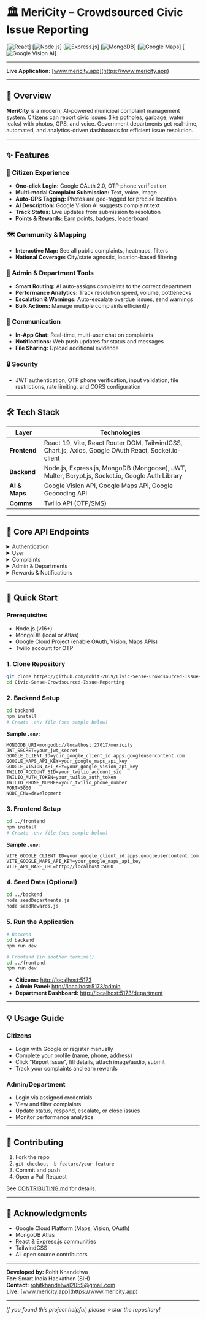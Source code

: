 # 🏛️ MeriCity – Crowdsourced Civic Issue Reporting

[![React](https://img.shields.io/badge/React-61DAFB?style=for-the-badge&logo=react&logoColor=black)]
[![Node.js](https://img.shields.io/badge/Node.js-339933?style=for-the-badge&logo=nodedotjs&logoColor=white)]
[![Express.js](https://img.shields.io/badge/Express.js-000000?style=for-the-badge&logo=express&logoColor=white)]
[![MongoDB](https://img.shields.io/badge/MongoDB-47A248?style=for-the-badge&logo=mongodb&logoColor=white)]
[![Google Maps](https://img.shields.io/badge/Google_Maps-4285F4?style=for-the-badge&logo=googlemaps&logoColor=white)]
[![Google Vision AI](https://img.shields.io/badge/Google_Vision_AI-4285F4?style=for-the-badge&logo=google&logoColor=white)]

---

**Live Application:** [www.mericity.app](https://www.mericity.app)

---

## 📝 Overview

**MeriCity** is a modern, AI-powered municipal complaint management system. Citizens can report civic issues (like potholes, garbage, water leaks) with photos, GPS, and voice. Government departments get real-time, automated, and analytics-driven dashboards for efficient issue resolution.

---

## ✨ Features

### 🚀 Citizen Experience
- **One-click Login:** Google OAuth 2.0, OTP phone verification
- **Multi-modal Complaint Submission:** Text, voice, image
- **Auto-GPS Tagging:** Photos are geo-tagged for precise location
- **AI Description:** Google Vision AI suggests complaint text
- **Track Status:** Live updates from submission to resolution
- **Points & Rewards:** Earn points, badges, leaderboard

### 🗺️ Community & Mapping
- **Interactive Map:** See all public complaints, heatmaps, filters
- **National Coverage:** City/state agnostic, location-based filtering

### 🏢 Admin & Department Tools
- **Smart Routing:** AI auto-assigns complaints to the correct department
- **Performance Analytics:** Track resolution speed, volume, bottlenecks
- **Escalation & Warnings:** Auto-escalate overdue issues, send warnings
- **Bulk Actions:** Manage multiple complaints efficiently

### 💬 Communication
- **In-App Chat:** Real-time, multi-user chat on complaints
- **Notifications:** Web push updates for status and messages
- **File Sharing:** Upload additional evidence

### 🔒 Security
- JWT authentication, OTP phone verification, input validation, file restrictions, rate limiting, and CORS configuration

---

## 🛠️ Tech Stack

| Layer      | Technologies                                                                                                                                   |
|------------|-----------------------------------------------------------------------------------------------------------------------------------------------|
| **Frontend**  | React 19, Vite, React Router DOM, TailwindCSS, Chart.js, Axios, Google OAuth React, Socket.io-client                                        |
| **Backend**   | Node.js, Express.js, MongoDB (Mongoose), JWT, Multer, Bcrypt.js, Socket.io, Google Auth Library                                            |
| **AI & Maps** | Google Vision API, Google Maps API, Google Geocoding API                                                                                   |
| **Comms**     | Twilio API (OTP/SMS)                                                                                                                       |

---

## 📡 Core API Endpoints

<details>
<summary>Authentication</summary>

```
POST /auth/google          # Google OAuth login
POST /auth/register        # Register new user
POST /auth/login           # Manual user login
POST /auth/verify-phone    # Send OTP
POST /auth/verify-otp      # Verify OTP
```
</details>
<details>
<summary>User</summary>

```
GET  /user/me              # Get profile
PUT  /user/me              # Update profile
POST /user/complete        # Complete profile setup
GET  /user/points          # Reward points
```
</details>
<details>
<summary>Complaints</summary>

```
GET  /complaints           # User's complaints
POST /complaints           # New complaint
GET  /complaints/:id       # Complaint detail
PUT  /complaints/:id       # Update complaint
POST /complaints/:id/messages # Add message
GET  /complaints/community # Public map
POST /complaints/vision-ocr # AI image analysis
```
</details>
<details>
<summary>Admin & Departments</summary>

```
POST /admin/login                # Admin login
GET  /admin/complaints           # Assigned complaints
PUT  /admin/complaints/:id/status # Update status
POST /admin/complaints/:id/respond # Add response
GET  /admin/analytics            # Statistics
POST /admin/warning              # Issue warning

POST /department/login           # Department login
GET  /department/complaints      # Department complaints
PUT  /department/accept          # Accept
PUT  /department/reject          # Reject
GET  /department/analytics       # Metrics
```
</details>
<details>
<summary>Rewards & Notifications</summary>

```
GET  /rewards                    # List rewards
POST /rewards/redeem             # Redeem points
GET  /notifications              # User notifications
PUT  /notifications/:id/read     # Mark as read
```
</details>

---

## 🚀 Quick Start

### Prerequisites

- Node.js (v16+)
- MongoDB (local or Atlas)
- Google Cloud Project (enable OAuth, Vision, Maps APIs)
- Twilio account for OTP

### 1. Clone Repository

```bash
git clone https://github.com/rohit-2059/Civic-Sense-Crowdsourced-Issue-Reporting.git
cd Civic-Sense-Crowdsourced-Issue-Reporting
```

### 2. Backend Setup

```bash
cd backend
npm install
# Create .env file (see sample below)
```

**Sample `.env`:**
```
MONGODB_URI=mongodb://localhost:27017/mericity
JWT_SECRET=your_jwt_secret
GOOGLE_CLIENT_ID=your_google_client_id.apps.googleusercontent.com
GOOGLE_MAPS_API_KEY=your_google_maps_api_key
GOOGLE_VISION_API_KEY=your_google_vision_api_key
TWILIO_ACCOUNT_SID=your_twilio_account_sid
TWILIO_AUTH_TOKEN=your_twilio_auth_token
TWILIO_PHONE_NUMBER=your_twilio_phone_number
PORT=5000
NODE_ENV=development
```

### 3. Frontend Setup

```bash
cd ../frontend
npm install
# Create .env file (see sample below)
```

**Sample `.env`:**
```
VITE_GOOGLE_CLIENT_ID=your_google_client_id.apps.googleusercontent.com
VITE_GOOGLE_MAPS_API_KEY=your_google_maps_api_key
VITE_API_BASE_URL=http://localhost:5000
```

### 4. Seed Data (Optional)

```bash
cd ../backend
node seedDepartments.js
node seedRewards.js
```

### 5. Run the Application

```bash
# Backend
cd backend
npm run dev

# Frontend (in another terminal)
cd ../frontend
npm run dev
```

- **Citizens:** [http://localhost:5173](http://localhost:5173)
- **Admin Panel:** [http://localhost:5173/admin](http://localhost:5173/admin)
- **Department Dashboard:** [http://localhost:5173/department](http://localhost:5173/department)

---

## 💡 Usage Guide

### Citizens

- Login with Google or register manually
- Complete your profile (name, phone, address)
- Click "Report Issue", fill details, attach image/audio, submit
- Track your complaints and earn rewards

### Admin/Department

- Login via assigned credentials
- View and filter complaints
- Update status, respond, escalate, or close issues
- Monitor performance analytics

---

## 🤝 Contributing

1. Fork the repo
2. `git checkout -b feature/your-feature`
3. Commit and push
4. Open a Pull Request

See [CONTRIBUTING.md](CONTRIBUTING.md) for details.

---

## 🙏 Acknowledgments

- Google Cloud Platform (Maps, Vision, OAuth)
- MongoDB Atlas
- React & Express.js communities
- TailwindCSS
- All open source contributors

---

**Developed by:** Rohit Khandelwa  
**For:** Smart India Hackathon (SIH)  
**Contact:** rohitkhandelwal2059@gmail.com  
**Live:** [www.mericity.app](https://www.mericity.app)

---

_If you found this project helpful, please ⭐️ star the repository!_
